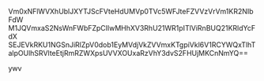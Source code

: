 Vm0xNFlWVXhUblJXYTJScFVteHdUMVp0TVc5WFJteFZVVzVrVm1KR2NIbFdW
M1JQVmxaS2NsWnFWbFZpClIwMHhXV3RhU21WR1pITlViRnBUQ21KRldYcFdX
SEJEVkRKU1NGSnJiRlZpV0dob1EyMVdjVkZVVmxKTgpiVkl6V1RCYWQxTlhT
alpOUlhSRVlteEtjRmRZWXpsUVVXOUxaRzVhY3dvS2FHUjMKCnNmYQ==

ywv